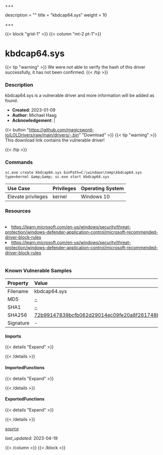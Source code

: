 +++

description = ""
title = "kbdcap64.sys"
weight = 10

+++


{{< block "grid-1" >}}
{{< column "mt-2 pt-1">}}


# kbdcap64.sys 


{{< tip "warning" >}}
We were not able to verify the hash of this driver successfully, it has not been confirmed.
{{< /tip >}}


### Description

kbdcap64.sys is a vulnerable driver and more information will be added as found.

- **Created**: 2023-01-09
- **Author**: Michael Haag
- **Acknowledgement**:  | [](https://twitter.com/)

{{< button "https://github.com/magicsword-io/LOLDrivers/raw/main/drivers/-.bin" "Download" >}}
{{< tip "warning" >}}
This download link contains the vulnerable driver!

{{< /tip >}}

### Commands

```
sc.exe create kbdcap64.sys binPath=C:\windows\temp\kbdcap64.sys type=kernel &amp;&amp; sc.exe start kbdcap64.sys
```

| Use Case | Privileges | Operating System | 
|:---- | ---- | ---- |
| Elevate privileges | kernel | Windows 10 |

### Resources
<br>
<li><a href=" https://learn.microsoft.com/en-us/windows/security/threat-protection/windows-defender-application-control/microsoft-recommended-driver-block-rules"> https://learn.microsoft.com/en-us/windows/security/threat-protection/windows-defender-application-control/microsoft-recommended-driver-block-rules</a></li>
<li><a href="https://learn.microsoft.com/en-us/windows/security/threat-protection/windows-defender-application-control/microsoft-recommended-driver-block-rules">https://learn.microsoft.com/en-us/windows/security/threat-protection/windows-defender-application-control/microsoft-recommended-driver-block-rules</a></li>
<br>

### Known Vulnerable Samples

| Property           | Value |
|:-------------------|:------|
| Filename           | kbdcap64.sys |
| MD5                | [-](https://www.virustotal.com/gui/file/-) |
| SHA1               | [-](https://www.virustotal.com/gui/file/-) |
| SHA256             | [72b99147839bcfb062d29014ec09fe20a8f261748b5925b00171ef3cb849a4c1](https://www.virustotal.com/gui/file/72b99147839bcfb062d29014ec09fe20a8f261748b5925b00171ef3cb849a4c1) |
| Signature         | -   |


#### Imports
{{< details "Expand" >}}

{{< /details >}}
#### ImportedFunctions
{{< details "Expand" >}}

{{< /details >}}
#### ExportedFunctions
{{< details "Expand" >}}

{{< /details >}}


[*source*](https://github.com/magicsword-io/LOLDrivers/tree/main/yaml/kbdcap64.yaml)

*last_updated:* 2023-04-19








{{< /column >}}
{{< /block >}}
